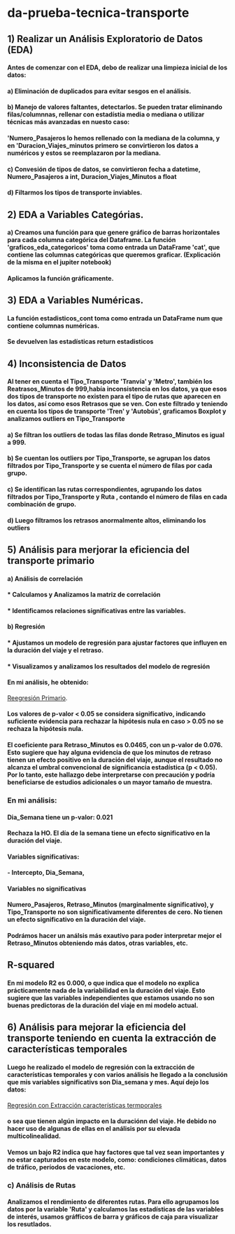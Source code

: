 # da-prueba-tecnica-transporte

## 1) Realizar un Análisis Exploratorio de Datos (EDA)
#### Antes de comenzar con el EDA, debo de realizar una limpieza inicial de los datos:
#### a) Eliminación de duplicados para evitar sesgos en el análisis.
#### b) Manejo de valores faltantes, detectarlos. Se pueden tratar eliminando filas/columnnas, rellenar con estadístia media o mediana o utilizar técnicas más avanzadas en nuesto caso: 

####    'Numero_Pasajeros lo hemos rellenado con la mediana de la columna, y en 'Duracion_Viajes_minutos primero se convirtieron los datos a numéricos y estos se reemplazaron por la mediana.
#### c) Convesión de tipos de datos, se convirtieron fecha a datetime, Numero_Pasajeros a int, Duracion_Viajes_Minutos a float
#### d) Filtarmos los tipos de transporte inviables.

## 2) EDA a Variables Categórias.
   #### a) Creamos una función para que genere gráfico de barras horizontales para cada columna categórica del Dataframe. La función 'graficos_eda_categoricos' toma como entrada un DataFrame 'cat', que contiene las columnas categóricas que queremos graficar.  (Explicación de la misma en el jupiter notebook)
   #### Aplicamos la función gráficamente.

## 3) EDA a Variables Numéricas.
   #### La función estadisticos_cont toma como entrada un DataFrame num que contiene columnas numéricas. 
   #### Se devuelven las estadísticas return estadisticos

## 4) Inconsistencia de Datos
   #### Al tener en cuenta el Tipo_Transporte 'Tranvía' y 'Metro', también los Reatrasos_Minutos de 999,había inconsistencia en los datos, ya que esos dos tipos de transporte no existen para el tipo de rutas que aparecen en los datos, así como esos Retrasos que se ven. Con este filtrado y teniendo en cuenta los tipos de transporte 'Tren' y 'Autobús', graficamos Boxplot y analizamos outliers en Tipo_Transporte
   #### a) Se filtran los outliers de todas las filas donde Retraso_Minutos es igual a 999.
   #### b) Se cuentan los outliers por Tipo_Transporte, se agrupan los datos filtrados por Tipo_Transporte y se cuenta el número de filas por cada grupo.
   #### c) Se identifican las rutas correspondientes, agrupando los datos filtrados por Tipo_Transporte y Ruta , contando el número de filas en cada combinación de grupo.
   #### d) Luego filtramos los retrasos anormalmente altos, eliminando los outliers

## 5) Análisis para merjorar la eficiencia del transporte primario
   #### a) Análisis de correlación
   ####  * Calculamos  y Analizamos la matriz de correlación
   ####  * Identificamos relaciones significativas entre las variables.
   #### b) Regresión
   ####  * Ajustamos un modelo de regresión para ajustar factores que influyen en la duración del viaje y el retraso.
   ####  * Visualizamos y analizamos los resultados del modelo de regresión
   #### En mi análisis, he obtenido:
   [Reegresión Primario](https://drive.google.com/file/d/1-8sjuYgW6hPPHb88B3qXmOmgf2O5doeK/view?usp=drive_link).
   #### Los valores de p-valor < 0.05 se considera significativo, indicando suficiente evidencia para rechazar la hipótesis nula en caso > 0.05 no se rechaza la hipótesis nula.
   #### El coeficiente para Retraso_Minutos es 0.0465, con un p-valor de 0.076. Esto sugiere que hay alguna evidencia de que los minutos de retraso tienen un efecto positivo en la duración del viaje, aunque el resultado no alcanza el umbral convencional de significancia estadística (p < 0.05). Por lo tanto, este hallazgo debe interpretarse con precaución y podría beneficiarse de estudios adicionales o un mayor tamaño de muestra.

   ### En mi análisis: 
   #### Dia_Semana tiene un p-valor: 0.021
   #### Rechaza la HO.  El día de la semana tiene un efecto significativo en la duración del viaje.

   #### Variables significativas:
   #### - Intercepto, Dia_Semana, 

   #### Variables no significativas
   #### Numero_Pasajeros, Retraso_Minutos (marginalmente significativo), y Tipo_Transporte no son significativamente diferentes de cero. No tienen un efecto significativo en la duración del viaje.

   #### Podrámos hacer un análsis más exautivo para poder interpretar mejor el Retraso_Minutos obteniendo más datos, otras variables, etc.

   ## R-squared
   #### En mi modelo R2 es 0.000, o que indica que el modelo no explica prácticamente nada de la variabilidad en la duración del viaje. Esto sugiere que las variables independientes que estamos usando no son buenas predictoras de la duración del viaje en mi modelo actual.
   
## 6) Análisis para mejorar la eficiencia del transporte teniendo en cuenta la extracción de características temporales
   #### Luego he realizado el modelo de regresión con la extracción de características temporales y con varios análisis he llegado a la conclusión que mis variables significativs son Dia_semana y mes. Aquí dejo los datos:
   [Regresión con Extracción características termporales](https://drive.google.com/file/d/1mqtj-9CmYvszXahO9yXM93wpuh-u-ZGo/view?usp=drive_link)
   #### o sea que tienen algún impacto en la duraciónn del viaje. He debido no hacer uso de algunas de ellas en el análisis por su elevada multicolinealidad.
   #### Vemos un bajo R2 indica que hay factores que tal vez sean importantes y no estar capturados en este modelo, como: condiciones climáticas, datos de tráfico, períodos de vacaciones, etc.
   
   ### c) Análisis de Rutas
   ####  Analizamos el rendimiento de diferentes rutas. Para ello agrupamos los datos por la variable 'Ruta' y calculamos las estadísticas de las variables de interés, usamos gráfficos de barra y gráficos de caja para visualizar los resutlados.








